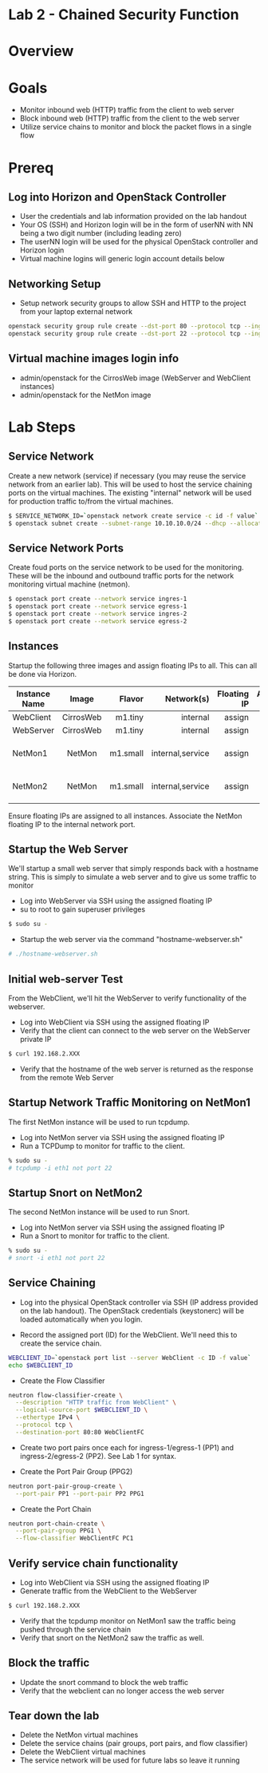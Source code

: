 
# Lab 2 - Chained Security Function

# Overview


# Goals

  * Monitor inbound web (HTTP) traffic from the client to web server
  * Block inbound web (HTTP) traffic from the client to the web server
  * Utilize service chains to monitor and block the packet flows in a single flow

# Prereq

## Log into Horizon and OpenStack Controller
  * User the credentials and lab information provided on the lab handout
  * Your OS (SSH) and Horizon login will be in the form of userNN with NN being a two digit number (including leading zero)
  * The userNN login will be used for the physical OpenStack controller and Horizon login
  * Virtual machine logins will generic login account details below

## Networking Setup
  * Setup network security groups to allow SSH and HTTP to the project from your laptop external network
```bash
openstack security group rule create --dst-port 80 --protocol tcp --ingress default
openstack security group rule create --dst-port 22 --protocol tcp --ingress default
```
## Virtual machine images login info
  * admin/openstack for the CirrosWeb image (WebServer and WebClient instances)
  * admin/openstack for the NetMon image

# Lab Steps
## Service Network

Create a new network (service) if necessary (you may reuse the service network from an earlier lab). This will be used to host the service chaining ports on the virtual machines. The existing "internal" network will be used for production traffic to/from the virtual machines.

```bash
$ SERVICE_NETWORK_ID=`openstack network create service -c id -f value`
$ openstack subnet create --subnet-range 10.10.10.0/24 --dhcp --allocation-pool start=10.10.10.100,end=10.10.10.200 --network $SERVICE_NETWORK_ID service-subnet

```
## Service Network Ports

Create foud ports on the service network to be used for the monitoring. These will be the inbound and outbound traffic ports for the network monitoring virtual machine (netmon).
```bash
$ openstack port create --network service ingres-1
$ openstack port create --network service egress-1
$ openstack port create --network service ingres-2
$ openstack port create --network service egress-2
```
## Instances

Startup the following three images and assign floating IPs to all. This can all be done via Horizon.

| Instance Name | Image         | Flavor  | Network(s)      | Floating IP | Additional Ports            |
| ------------- |:-------------:| -------:|----------------:|------------:|-------------------------------------------------------:|
| WebClient     | CirrosWeb     | m1.tiny | internal        |  assign     | none                                                   |
| WebServer     | CirrosWeb     | m1.tiny | internal        |  assign     | none                                                   |
| NetMon1       | NetMon        | m1.small| internal,service|  assign     | ingress-1, egress-1                         | 
| NetMon2       | NetMon        | m1.small| internal,service|  assign     | ingress-2, egress-2                         | 

Ensure floating IPs are assigned to all instances. Associate the NetMon floating IP to the internal network port.

## Startup the Web Server

We'll startup a small web server that simply responds back with a hostname string. This is simply to simulate a web server and to give us some traffic to monitor
* Log into WebServer via SSH using the assigned floating IP
* su to root to gain superuser privileges
```bash
$ sudo su -
```
* Startup the web server via the command "hostname-webserver.sh"
```bash
# ./hostname-webserver.sh
```

## Initial web-server Test

From the WebClient, we'll hit the WebServer to verify functionality of the webserver.

* Log into WebClient via SSH using the assigned floating IP
* Verify that the client can connect to the web server on the WebServer private IP
```bash
$ curl 192.168.2.XXX
```
* Verify that the hostname of the web server is returned as the response from the remote Web Server

## Startup Network Traffic Monitoring on NetMon1

The first NetMon instance will be used to run tcpdump.

* Log into NetMon server via SSH using the assigned floating IP 
* Run a TCPDump to monitor for traffic to the client.

```bash
% sudo su -
# tcpdump -i eth1 not port 22
```

## Startup Snort on NetMon2

The second NetMon instance will be used to run Snort.

* Log into NetMon server via SSH using the assigned floating IP 
* Run a Snort to monitor for traffic to the client.

```bash
% sudo su -
# snort -i eth1 not port 22
```

## Service Chaining

* Log into the physical OpenStack controller via SSH (IP address provided on the lab handout). The OpenStack credentials (keystonerc) will be loaded automatically when you login.

* Record the assigned port (ID) for the WebClient. We'll need this to create the service chain.
```bash
WEBCLIENT_ID=`openstack port list --server WebClient -c ID -f value`
echo $WEBCLIENT_ID
```

* Create the Flow Classifier
```bash
neutron flow-classifier-create \
  --description "HTTP traffic from WebClient" \
  --logical-source-port $WEBCLIENT_ID \
  --ethertype IPv4 \
  --protocol tcp \
  --destination-port 80:80 WebClientFC
```

* Create two port pairs once each for ingress-1/egress-1 (PP1) and ingress-2/egress-2 (PP2). See Lab 1 for syntax.

* Create the Port Pair Group (PPG2)
```bash
neutron port-pair-group-create \
  --port-pair PP1 --port-pair PP2 PPG1
```

* Create the Port Chain
```bash
neutron port-chain-create \
  --port-pair-group PPG1 \
  --flow-classifier WebClientFC PC1
```

## Verify service chain functionality

* Log into WebClient via SSH using the assigned floating IP
* Generate traffic from the WebClient to the WebServer
```bash
$ curl 192.168.2.XXX
```
* Verify that the tcpdump monitor on NetMon1 saw the traffic being pushed through the service chain
* Verify that snort on the NetMon2 saw the traffic as well.

## Block the traffic

* Update the snort command to block the web traffic
* Verify that the webclient can no longer access the web server

## Tear down the lab

* Delete the NetMon virtual machines
* Delete the service chains (pair groups, port pairs, and flow classifier)
* Delete the WebClient virtual machines
* The service network will be used for future labs so leave it running
